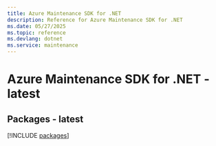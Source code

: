 ```yaml
---
title: Azure Maintenance SDK for .NET
description: Reference for Azure Maintenance SDK for .NET
ms.date: 05/27/2025
ms.topic: reference
ms.devlang: dotnet
ms.service: maintenance
---
```

# Azure Maintenance SDK for .NET - latest
## Packages - latest
[!INCLUDE [packages](maintenance-index.md)]